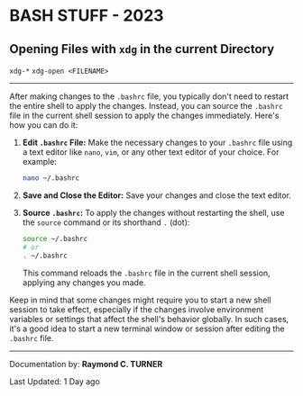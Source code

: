# BASH STUFF - 2023

## Opening Files with `xdg` in the current Directory

`xdg-*`
`xdg-open <FILENAME>`

---


After making changes to the `.bashrc` file, you typically don't need to restart the entire shell to apply the changes. Instead, you can source the `.bashrc` file in the current shell session to apply the changes immediately. Here's how you can do it:

1. **Edit `.bashrc` File:**
   Make the necessary changes to your `.bashrc` file using a text editor like `nano`, `vim`, or any other text editor of your choice. For example:
   
   ```bash
   nano ~/.bashrc
   ```

2. **Save and Close the Editor:**
   Save your changes and close the text editor.

3. **Source `.bashrc`:**
   To apply the changes without restarting the shell, use the `source` command or its shorthand `.` (dot):
   
   ```bash
   source ~/.bashrc
   # or
   . ~/.bashrc
   ```

   This command reloads the `.bashrc` file in the current shell session, applying any changes you made.

Keep in mind that some changes might require you to start a new shell session to take effect, especially if the changes involve environment variables or settings that affect the shell's behavior globally. In such cases, it's a good idea to start a new terminal window or session after editing the `.bashrc` file.

---

Documentation by: **Raymond C. TURNER**

Last Updated: 1 Day ago